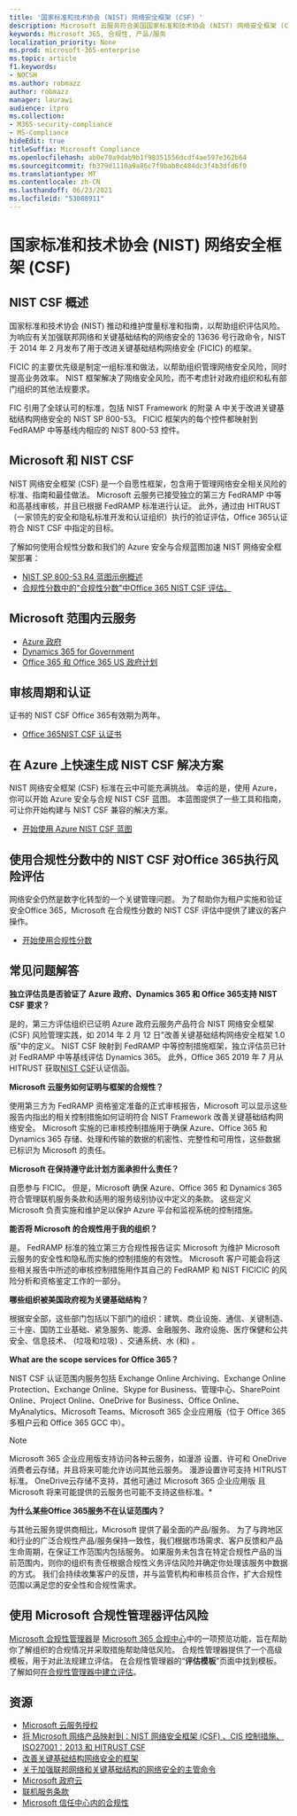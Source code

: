 ```yaml
---
title: '国家标准和技术协会 (NIST) 网络安全框架 (CSF) '
description: Microsoft 云服务符合美国国家标准和技术协会 (NIST) 网络安全框架 (CSF) 。
keywords: Microsoft 365, 合规性, 产品/服务
localization_priority: None
ms.prod: microsoft-365-enterprise
ms.topic: article
f1.keywords:
- NOCSH
ms.author: robmazz
author: robmazz
manager: laurawi
audience: itpro
ms.collection:
- M365-security-compliance
- MS-Compliance
hideEdit: true
titleSuffix: Microsoft Compliance
ms.openlocfilehash: ab0e70a9dab9b1f98351556dcdf4ae597e362b64
ms.sourcegitcommit: fb379d1110a9a86c7f9bab8c484dc3f4b3dfd6f0
ms.translationtype: MT
ms.contentlocale: zh-CN
ms.lasthandoff: 06/23/2021
ms.locfileid: "53088911"
---
```

# <a name="national-institute-of-standards-and-technology-nist-cybersecurity-framework-csf"></a>国家标准和技术协会 (NIST) 网络安全框架 (CSF) 

## <a name="nist-csf-overview"></a>NIST CSF 概述

国家标准和技术协会 (NIST) 推动和维护度量标准和指南，以帮助组织评估风险。 为响应有关加强联邦网络和关键基础结构的网络安全的 13636 号行政命令，NIST 于 2014 年 2 月发布了用于改进关键基础结构网络安全 (FICIC) 的框架。

FICIC 的主要优先级是制定一组标准和做法，以帮助组织管理网络安全风险，同时提高业务效率。 NIST 框架解决了网络安全风险，而不考虑针对政府组织和私有部门组织的其他法规要求。

FIC 引用了全球认可的标准，包括 NIST Framework 的附录 A 中关于改进关键基础结构网络安全的 NIST [](https://www.nist.gov/publications/framework-improving-critical-infrastructure-cybersecurity-version-11)SP 800-53。 FICIC 框架内的每个控件都映射到 FedRAMP 中等基线内相应的 NIST 800-53 控件。

## <a name="microsoft-and-the-nist-csf"></a>Microsoft 和 NIST CSF

NIST 网络安全框架 (CSF) 是一个自愿性框架，包含用于管理网络安全相关风险的标准、指南和最佳做法。 Microsoft 云服务已接受独立的第三方 FedRAMP 中等和高基线审核，并且已根据 FedRAMP 标准进行认证。 此外，通过由 HITRUST（一家领先的安全和隐私标准开发和认证组织）执行的验证评估，Office 365认证符合 NIST CSF 中指定的目标。

了解如何使用合规性分数和我们的 Azure 安全与合规蓝图加速 NIST 网络安全框架部署：

- [NIST SP 800-53 R4 蓝图示例概述](/azure/governance/blueprints/samples/nist-sp-800-53-rev4/)
- [合规性分数中的"合规性分数"中Office 365 NIST CSF 评估。](https://techcommunity.microsoft.com/t5/Security-Privacy-and-Compliance/New-NIST-CSF-and-CSA-CCM-assessments-available-in-Compliance/ba-p/218554)

## <a name="microsoft-in-scope-cloud-services"></a>Microsoft 范围内云服务

- [Azure 政府](https://aka.ms/AzureCompliance)
- [Dynamics 365 for Government](https://aka.ms/d365-compliance-list)
- [Office 365 和 Office 365 US 政府计划](https://go.microsoft.com/fwlink/p/?LinkID=2077751)

## <a name="audit-cycle-and-certification"></a>审核周期和认证

证书的 NIST CSF Office 365有效期为两年。

- [Office 365NIST CSF 认证书](https://aka.ms/O365NISTCSFcertification)

## <a name="quickly-build-nist-csf-solutions-on-azure"></a>在 Azure 上快速生成 NIST CSF 解决方案

NIST 网络安全框架 (CSF) 标准在云中可能充满挑战。 幸运的是，使用 Azure，你可以开始 Azure 安全与合规 NIST CSF 蓝图。 本蓝图提供了一些工具和指南，可让你开始构建与 NIST CSF 兼容的解决方案。

- [开始使用 Azure NIST CSF 蓝图](https://aka.ms/Azure-Blueprint-DoD-NIST)

## <a name="perform-risk-assessment-on-office-365-using-nist-csf-in-compliance-score"></a>使用合规性分数中的 NIST CSF 对Office 365执行风险评估

网络安全仍然是数字化转型的一个关键管理问题。 为了帮助你为租户实施和验证安全Office 365，Microsoft 在合规性分数的 NIST CSF 评估中提供了建议的客户操作。

- [开始使用合规性分数](/microsoft-365/compliance/compliance-manager)

## <a name="frequently-asked-questions"></a>常见问题解答

**独立评估员是否验证了 Azure 政府、Dynamics 365 和 Office 365支持 NIST CSF 要求？**

是的，第三方评估组织已证明 Azure 政府云服务产品符合 NIST 网络安全框架 (CSF) 风险管理实践，如 2014 年 2 月 12 日"改善关键基础结构网络安全框架 1.0 版"中的定义。 NIST CSF 映射到 FedRAMP 中等控制措施框架，独立评估员已针对 FedRAMP 中等基线评估 Dynamics 365。 此外，Office 365 2019 年 7 月从 HITRUST 获取[NIST CSF](https://servicetrust.microsoft.com/ViewPage/MSComplianceGuide?command=Download&downloadType=Document&downloadId=2a472d92-7c3b-47e0-9ae7-0f539da31f42&docTab=4ce99610-c9c0-11e7-8c2c-f908a777fa4d_GRC_Assessment_Reports)认证信函。

**Microsoft 云服务如何证明与框架的合规性？**

使用第三方为 FedRAMP 资格鉴定准备的正式审核报告，Microsoft 可以显示这些报告内指出的相关控制措施如何证明符合 NIST Framework 改善关键基础结构网络安全。 Microsoft 实施的已审核控制措施用于确保 Azure、Office 365 和 Dynamics 365 存储、处理和传输的数据的机密性、完整性和可用性，这些数据已标识为 Microsoft 的责任。

**Microsoft 在保持遵守此计划方面承担什么责任？**

自愿参与 FICIC。 但是，Microsoft 确保 Azure、Office 365 和 Dynamics 365 符合管理联机服务条款和适用的服务级别协议中定义的条款。 这些定义 Microsoft 负责实施和维护足以保护 Azure 平台和监视系统的控制措施。

**能否将 Microsoft 的合规性用于我的组织？**

是。 FedRAMP 标准的独立第三方合规性报告证实 Microsoft 为维护 Microsoft 云服务的安全性和隐私而实施的控制措施的有效性。 Microsoft 客户可能会将这些相关报告中所述的审核控制措施用作其自己的 FedRAMP 和 NIST FICICIC 的风险分析和资格鉴定工作的一部分。

**哪些组织被美国政府视为关键基础结构？**

根据安全部[](https://www.dhs.gov/critical-infrastructure-sectors)，这些部门包括以下部门的组织：建筑、商业设施、通信、关键制造、三十座、国防工业基础、紧急服务、能源、金融服务、政府设施、医疗保健和公共安全、信息技术、 (垃圾和垃圾) 、交通系统、水 (和) 。

**What are the scope services for Office 365？**

NIST CSF 认证范围内服务包括 Exchange Online Archiving、Exchange Online Protection、Exchange Online、Skype for Business、管理中心、SharePoint Online、Project Online、OneDrive for Business、Office Online、MyAnalytics、Microsoft Teams、Microsoft 365 企业应用版（位于 Office 365 多租户云和 Office 365 GCC 中）。

> [!NOTE]
> Microsoft 365 企业应用版支持访问各种云服务，如漫游 设置、许可和 OneDrive 消费者云存储，并且将来可能允许访问其他云服务。 漫游设置许可支持 HITRUST 标准。 OneDrive云存储不支持，其他可通过 Microsoft 365 企业应用版 且 Microsoft 将来可能提供的云服务也可能不支持这些标准。*

**为什么某些Office 365服务不在认证范围内？**

与其他云服务提供商相比，Microsoft 提供了最全面的产品/服务。 为了与跨地区和行业的广泛合规性产品/服务保持一致性，我们根据市场需求、客户反馈和产品生命周期，在保证工作范围内包括服务。 如果服务未包含在特定合规性产品的当前范围内，则你的组织有责任根据合规性义务评估风险并确定你处理该服务中数据的方式。 我们会持续收集客户的反馈，并与监管机构和审核员合作，扩大合规性范围以满足您的安全性和合规性需求。

## <a name="use-microsoft-compliance-manager-to-assess-your-risk"></a>使用 Microsoft 合规性管理器评估风险

[Microsoft 合规性管理器](/microsoft-365/compliance/compliance-manager)是 [Microsoft 365 合规中心](/microsoft-365/compliance/microsoft-365-compliance-center)中的一项预览功能，旨在帮助你了解组织的合规情况并采取措施帮助降低风险。 合规性管理器提供了一个高级模板，用于对此法规建立评估。 在合规性管理器的“**评估模板**”页面中找到模板。 了解如何[在合规性管理器中建立评估](/microsoft-365/compliance/compliance-manager-assessments)。

## <a name="resources"></a>资源

- [Microsoft 云服务授权](https://marketplace.fedramp.gov/index.html#/products?status=Compliant&sort=productName)
- [将 Microsoft 网络产品映射到：NIST 网络安全框架 (CSF) 、CIS 控制措施、ISO27001：2013 和 HITRUST CSF](https://go.microsoft.com/fwlink/p/?linkid=2074025)
- [改善关键基础结构网络安全的框架](https://www.nist.gov/publications/framework-improving-critical-infrastructure-cybersecurity-version-11)
- [关于加强联邦网络和关键基础结构的网络安全的主管命令](https://www.whitehouse.gov/the-press-office/2017/05/11/presidential-executive-order-strengthening-cybersecurity-federal)
- [Microsoft 政府云](https://go.microsoft.com/fwlink/p/?linkid=2087246)
- [联机服务条款](https://www.microsoftvolumelicensing.com/DocumentSearch.aspx?Mode=3&DocumentTypeId=31)
- [Microsoft 信任中心内的合规性](https://www.microsoft.com/trust-center/compliance/compliance-overview)
